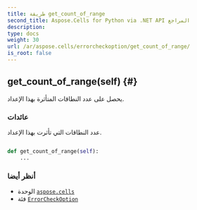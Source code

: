 ```yaml
---
title: طريقة get_count_of_range
second_title: Aspose.Cells for Python via .NET API المراجع
description:
type: docs
weight: 30
url: /ar/aspose.cells/errorcheckoption/get_count_of_range/
is_root: false
---
```

##  get_count_of_range(self) {#}
يحصل على عدد النطاقات المتأثرة بهذا الإعداد.


###  عائدات

عدد النطاقات التي تأثرت بهذا الإعداد.


```python

def get_count_of_range(self):
    ...
```





###  أنظر أيضا
* الوحدة [`aspose.cells`](../../)
* فئة [`ErrorCheckOption`](/cells/python-net/ar/aspose.cells/errorcheckoption)
